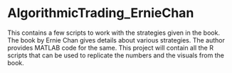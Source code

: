 AlgorithmicTrading_ErnieChan
============================
This contains a few scripts to work with the strategies given in the book. The book by Ernie Chan gives details about various strategies. The author provides MATLAB code for the same. This project will contain all the R scripts that can be used to replicate the numbers and the visuals from the book.
